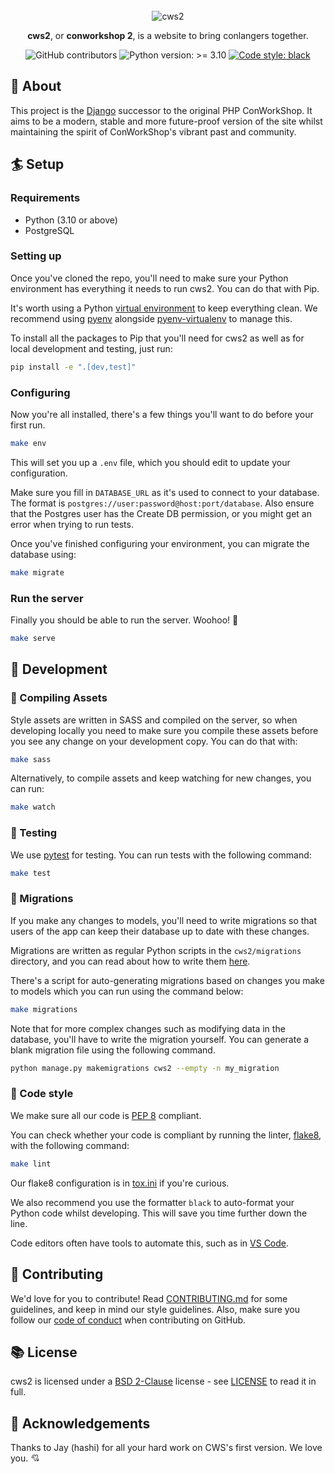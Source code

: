 <div align="center">
<br><div><img src="https://i.imgur.com/UhDItX8.png" alt="cws2"></div>

**cws2**, or **conworkshop 2**, is a website to bring conlangers together.

![GitHub contributors](https://img.shields.io/github/contributors/m5ka/cws2)
![Python version: >= 3.10](https://img.shields.io/badge/python-%3E%3D%203.10-blue)
[![Code style: black](https://img.shields.io/badge/code%20style-black-000000.svg)](https://github.com/psf/black)
</div>

## 🐻 About
This project is the [Django](https://www.djangoproject.com/) successor to the original PHP ConWorkShop. It aims to be a modern, stable and more future-proof version of the site whilst maintaining the spirit of ConWorkShop's vibrant past and community.

## 🏄 Setup
### Requirements
* Python (3.10 or above)
* PostgreSQL

### Setting up
Once you've cloned the repo, you'll need to make sure your Python environment has everything it needs to run cws2. You can do that with Pip.

It's worth using a Python [virtual environment](https://docs.python.org/3/tutorial/venv.html) to keep everything clean. We recommend using [pyenv](https://github.com/pyenv/pyenv) alongside [pyenv-virtualenv](https://github.com/pyenv/pyenv-virtualenv) to manage this.

To install all the packages to Pip that you'll need for cws2 as well as for local development and testing, just run:
```bash
pip install -e ".[dev,test]"
```

### Configuring
Now you're all installed, there's a few things you'll want to do before your first run.
```bash
make env
```
This will set you up a `.env` file, which you should edit to update your configuration.

Make sure you fill in `DATABASE_URL` as it's used to connect to your database. The format is `postgres://user:password@host:port/database`. Also ensure that the Postgres user has the Create DB permission, or you might get an error when trying to run tests.

Once you've finished configuring your environment, you can migrate the database using:
```bash
make migrate
```

### Run the server
Finally you should be able to run the server. Woohoo! 🎉
```bash
make serve
```

## 🤖 Development
### 🎨 Compiling Assets
Style assets are written in SASS and compiled on the server, so when developing locally you need to make sure you compile these assets before you see any change on your development copy. You can do that with:
```bash
make sass
```

Alternatively, to compile assets and keep watching for new changes, you can run:
```bash
make watch
```

### 🧪 Testing
We use [pytest](https://docs.pytest.org/en/7.2.x/) for testing. You can run tests with the following command:
```bash
make test
```

### 🧩 Migrations

If you make any changes to models, you'll need to write migrations so that users of the app can keep their database up to date with these changes.

Migrations are written as regular Python scripts in the `cws2/migrations` directory, and you can read about how to write them [here](https://docs.djangoproject.com/en/4.1/topics/migrations/).

There's a script for auto-generating migrations based on changes you make to models which you can run using the command below:
```bash
make migrations
```

Note that for more complex changes such as modifying data in the database, you'll have to write the migration yourself. You can generate a blank migration file using the following command.

```bash
python manage.py makemigrations cws2 --empty -n my_migration
```

### 🍓 Code style
We make sure all our code is [PEP 8](https://peps.python.org/pep-0008/) compliant.

You can check whether your code is compliant by running the linter, [flake8](https://github.com/PyCQA/flake8), with the following command:
```bash
make lint
```

Our flake8 configuration is in [tox.ini](tox.ini) if you're curious.

We also recommend you use the formatter `black` to auto-format your Python code whilst developing. This will save you time further down the line.

Code editors often have tools to automate this, such as in [VS Code](https://dev.to/adamlombard/how-to-use-the-black-python-code-formatter-in-vscode-3lo0).

## 🤝 Contributing
We'd love for you to contribute! Read [CONTRIBUTING.md](CONTRIBUTING.md) for some guidelines, and keep in mind our style guidelines. Also, make sure you follow our [code of conduct](CODE_OF_CONDUCT.md) when contributing on GitHub.

## 📚 License
cws2 is licensed under a [BSD 2-Clause](https://opensource.org/licenses/BSD-2-Clause) license - see [LICENSE](LICENSE) to read it in full.

## 🌳 Acknowledgements
Thanks to Jay (hashi) for all your hard work on CWS's first version. We love you. 💘